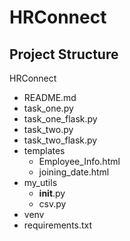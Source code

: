 # HRConnect

## Project Structure

HRConnect
 - README.md
 - task_one.py
 - task_one_flask.py
 - task_two.py
 - task_two_flask.py
 - templates
   - Employee_Info.html
   - joining_date.html
 - my_utils
    - __init__.py
    - csv.py
 - venv
 - requirements.txt